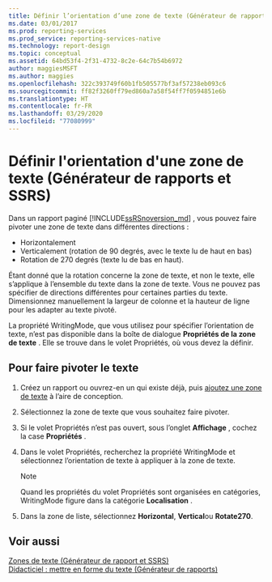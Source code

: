 ```yaml
---
title: Définir l’orientation d’une zone de texte (Générateur de rapports) | Microsoft Docs
ms.date: 03/01/2017
ms.prod: reporting-services
ms.prod_service: reporting-services-native
ms.technology: report-design
ms.topic: conceptual
ms.assetid: 64bd53f4-2f31-4732-8c2e-64c7b54b6972
author: maggiesMSFT
ms.author: maggies
ms.openlocfilehash: 322c393749f60b1fb505577bf3af57238eb093c6
ms.sourcegitcommit: ff82f3260ff79ed860a7a58f54ff7f0594851e6b
ms.translationtype: HT
ms.contentlocale: fr-FR
ms.lasthandoff: 03/29/2020
ms.locfileid: "77080999"
---
```

# <a name="set-text-box-orientation-report-builder-and-ssrs"></a>Définir l'orientation d'une zone de texte (Générateur de rapports et SSRS)
Dans un rapport paginé [!INCLUDE[ssRSnoversion_md](../../includes/ssrsnoversion-md.md)] , vous pouvez faire pivoter une zone de texte dans différentes directions :   
* Horizontalement   
* Verticalement (rotation de 90 degrés, avec le texte lu de haut en bas)  
* Rotation de 270 degrés (texte lu de bas en haut).   
  
Étant donné que la rotation concerne la zone de texte, et non le texte, elle s’applique à l’ensemble du texte dans la zone de texte. Vous ne pouvez pas spécifier de directions différentes pour certaines parties du texte. Dimensionnez manuellement la largeur de colonne et la hauteur de ligne pour les adapter au texte pivoté.  
  
 La propriété WritingMode, que vous utilisez pour spécifier l’orientation de texte, n’est pas disponible dans la boîte de dialogue **Propriétés de la zone de texte** . Elle se trouve dans le volet Propriétés, où vous devez la définir.   
  
## <a name="to-rotate-text"></a>Pour faire pivoter le texte  
  
1.  Créez un rapport ou ouvrez-en un qui existe déjà, puis [ajoutez une zone de texte](../../reporting-services/report-design/add-move-or-delete-a-text-box-report-builder-and-ssrs.md) à l’aire de conception.  
  
3.  Sélectionnez la zone de texte que vous souhaitez faire pivoter.  
  
2.  Si le volet Propriétés n’est pas ouvert, sous l’onglet **Affichage** , cochez la case **Propriétés** .  
  
4.  Dans le volet Propriétés, recherchez la propriété WritingMode et sélectionnez l’orientation de texte à appliquer à la zone de texte.  
  
    > [!NOTE]  
    >  Quand les propriétés du volet Propriétés sont organisées en catégories, WritingMode figure dans la catégorie **Localisation** .  
  
5.  Dans la zone de liste, sélectionnez **Horizontal**, **Vertical**ou **Rotate270**.  
  
## <a name="see-also"></a>Voir aussi  
 [Zones de texte &#40;Générateur de rapport et SSRS&#41;](../../reporting-services/report-design/text-boxes-report-builder-and-ssrs.md)   
 [Didacticiel : mettre en forme du texte &#40;Générateur de rapports&#41;](../../reporting-services/tutorial-format-text-report-builder.md)  
  
  
